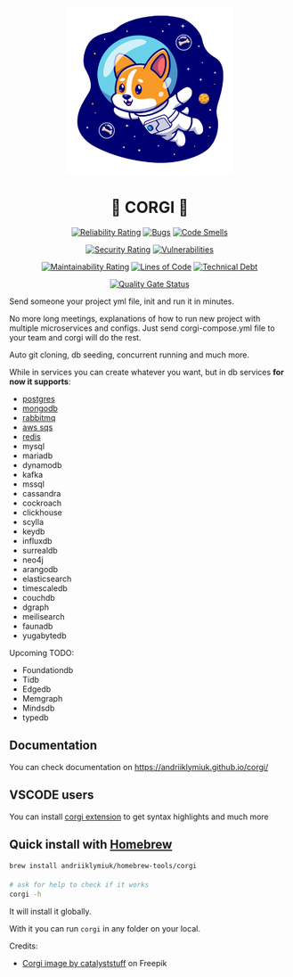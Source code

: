 <div align="center">
  <img width="300" height="300" src="./resources/corgi.png">
  
  # 🐶 CORGI 🐶
  [![Reliability Rating](https://sonarcloud.io/api/project_badges/measure?project=Andriiklymiuk_corgi&metric=reliability_rating)](https://sonarcloud.io/summary/new_code?id=Andriiklymiuk_corgi)
  [![Bugs](https://sonarcloud.io/api/project_badges/measure?project=Andriiklymiuk_corgi&metric=bugs)](https://sonarcloud.io/summary/new_code?id=Andriiklymiuk_corgi)
  [![Code Smells](https://sonarcloud.io/api/project_badges/measure?project=Andriiklymiuk_corgi&metric=code_smells)](https://sonarcloud.io/summary/new_code?id=Andriiklymiuk_corgi)

  [![Security Rating](https://sonarcloud.io/api/project_badges/measure?project=Andriiklymiuk_corgi&metric=security_rating)](https://sonarcloud.io/summary/new_code?id=Andriiklymiuk_corgi)
  [![Vulnerabilities](https://sonarcloud.io/api/project_badges/measure?project=Andriiklymiuk_corgi&metric=vulnerabilities)](https://sonarcloud.io/summary/new_code?id=Andriiklymiuk_corgi)

  [![Maintainability Rating](https://sonarcloud.io/api/project_badges/measure?project=Andriiklymiuk_corgi&metric=sqale_rating)](https://sonarcloud.io/summary/new_code?id=Andriiklymiuk_corgi)
  [![Lines of Code](https://sonarcloud.io/api/project_badges/measure?project=Andriiklymiuk_corgi&metric=ncloc)](https://sonarcloud.io/summary/new_code?id=Andriiklymiuk_corgi)
  [![Technical Debt](https://sonarcloud.io/api/project_badges/measure?project=Andriiklymiuk_corgi&metric=sqale_index)](https://sonarcloud.io/summary/new_code?id=Andriiklymiuk_corgi)

  [![Quality Gate Status](https://sonarcloud.io/api/project_badges/measure?project=Andriiklymiuk_corgi&metric=alert_status)](https://sonarcloud.io/summary/new_code?id=Andriiklymiuk_corgi)
</div>

Send someone your project yml file, init and run it in minutes.

No more long meetings, explanations of how to run new project with multiple microservices and configs. Just send corgi-compose.yml file to your team and corgi will do the rest.

Auto git cloning, db seeding, concurrent running and much more.

While in services you can create whatever you want, but in db services **for now it supports**: 
- [postgres](https://github.com/Andriiklymiuk/corgi_examples/tree/main/postgres)
- [mongodb](https://github.com/Andriiklymiuk/corgi_examples/blob/main/mongodb/mongodb-go.corgi-compose.yml)
- [rabbitmq](https://github.com/Andriiklymiuk/corgi_examples/blob/main/rabbitmq/rabbitmq-go-nestjs.corgi-compose.yml)
- [aws sqs](https://github.com/Andriiklymiuk/corgi_examples/blob/main/aws_sqs/aws_sqs_postgres_go_deno.corgi-compose.yml)
- [redis](https://github.com/Andriiklymiuk/corgi_examples/blob/main/redis/redis-bun-expo.corgi-compose.yml)
- mysql
- mariadb
- dynamodb
- kafka
- mssql
- cassandra
- cockroach
- clickhouse
- scylla
- keydb
- influxdb
- surrealdb
- neo4j
- arangodb
- elasticsearch
- timescaledb
- couchdb
- dgraph
- meilisearch
- faunadb
- yugabytedb

Upcoming TODO:
- Foundationdb
- Tidb 
- Edgedb 
- Memgraph
- Mindsdb
- typedb

## Documentation

You can check documentation on https://andriiklymiuk.github.io/corgi/

## VSCODE users

You can install [corgi extension](https://marketplace.visualstudio.com/items?itemName=corgi.corgi) to get syntax highlights and much more


## Quick install with [Homebrew](https://brew.sh)

```bash
brew install andriiklymiuk/homebrew-tools/corgi

# ask for help to check if it works
corgi -h
```

It will install it globally.

With it you can run `corgi` in any folder on your local.



Credits:

- <a href="https://www.freepik.com/free-vector/cute-corgi-dog-astronaut-floating-space-cartoon-vector-icon-illustration-animal-science-icon-concept-isolated-premium-vector-flat-cartoon-style_22271104.htm#query=corgi%20icon&position=7&from_view=keyword">Corgi image by catalyststuff</a> on Freepik
